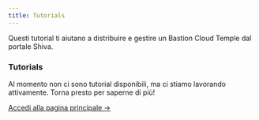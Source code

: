 ```yaml
---
title: Tutorials
---
```


Questi tutorial ti aiutano a distribuire e gestire un Bastion Cloud Temple dal portale Shiva.


<div class="card">
  <h3>Tutorials</h3>
  <p>Al momento non ci sono tutorial disponibili, ma ci stiamo lavorando attivamente. Torna presto per saperne di più!</p>
  <a href="../" class="card-link">Accedi alla pagina principale &rarr;</a>
</div>